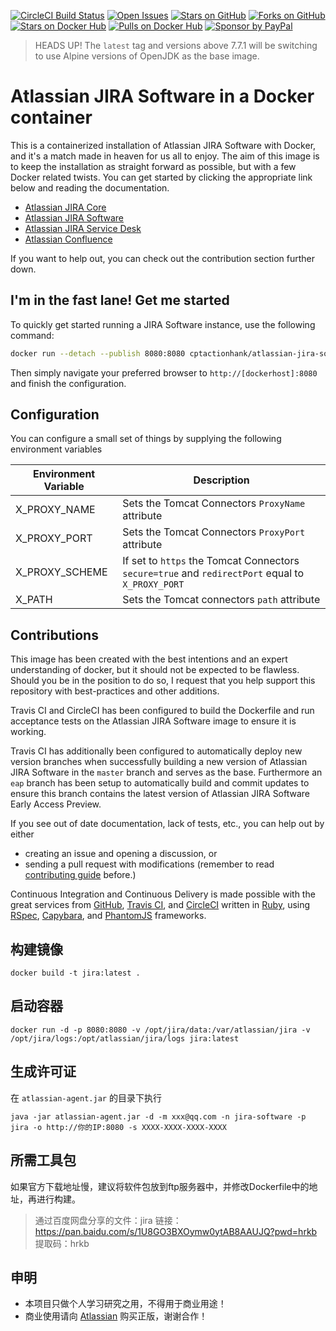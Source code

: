 [![CircleCI Build Status](https://img.shields.io/circleci/project/cptactionhank/docker-atlassian-jira-software/master.svg?label=CircleCI)](https://circleci.com/gh/cptactionhank/docker-atlassian-jira-software) [![Open Issues](https://img.shields.io/github/issues/cptactionhank/docker-atlassian-jira-software.svg)](https://github.com/cptactionhank/docker-atlassian-jira-software/issues) [![Stars on GitHub](https://img.shields.io/github/stars/cptactionhank/docker-atlassian-jira-software.svg)](https://github.com/cptactionhank/docker-atlassian-jira-software/stargazers) [![Forks on GitHub](https://img.shields.io/github/forks/cptactionhank/docker-atlassian-jira-software.svg)](https://github.com/cptactionhank/docker-atlassian-jira-software/network) [![Stars on Docker Hub](https://img.shields.io/docker/stars/cptactionhank/atlassian-jira-software.svg)](https://hub.docker.com/r/cptactionhank/atlassian-jira-software/) [![Pulls on Docker Hub](https://img.shields.io/docker/pulls/cptactionhank/atlassian-jira-software.svg)](https://hub.docker.com/r/cptactionhank/atlassian-jira-software/) [![Sponsor by PayPal](https://img.shields.io/badge/sponsor-PayPal-blue.svg)](https://paypal.me/cptactionhank/5)

> HEADS UP! The `latest` tag and versions above 7.7.1 will be switching to use Alpine versions of OpenJDK as the base image.

# Atlassian JIRA Software in a Docker container

This is a containerized installation of Atlassian JIRA Software with Docker, and it's a match made in heaven for us all to enjoy. The aim of this image is to keep the installation as straight forward as possible, but with a few Docker related twists. You can get started by clicking the appropriate link below and reading the documentation.

* [Atlassian JIRA Core](https://cptactionhank.github.io/docker-atlassian-jira)
* [Atlassian JIRA Software](https://cptactionhank.github.io/docker-atlassian-jira-software)
* [Atlassian JIRA Service Desk](https://cptactionhank.github.io/docker-atlassian-jira-service-desk)
* [Atlassian Confluence](https://cptactionhank.github.io/docker-atlassian-confluence)

If you want to help out, you can check out the contribution section further down.

## I'm in the fast lane! Get me started

To quickly get started running a JIRA Software instance, use the following command:
```bash
docker run --detach --publish 8080:8080 cptactionhank/atlassian-jira-software:latest
```

Then simply navigate your preferred browser to `http://[dockerhost]:8080` and finish the configuration.

## Configuration

You can configure a small set of things by supplying the following environment variables

| Environment Variable   | Description |
| ---------------------- | ----------- |
| X_PROXY_NAME           | Sets the Tomcat Connectors `ProxyName` attribute |
| X_PROXY_PORT           | Sets the Tomcat Connectors `ProxyPort` attribute |
| X_PROXY_SCHEME         | If set to `https` the Tomcat Connectors `secure=true` and `redirectPort` equal to `X_PROXY_PORT`   |
| X_PATH                 | Sets the Tomcat connectors `path` attribute |

## Contributions

This image has been created with the best intentions and an expert understanding of docker, but it should not be expected to be flawless. Should you be in the position to do so, I request that you help support this repository with best-practices and other additions.

Travis CI and CircleCI has been configured to build the Dockerfile and run acceptance tests on the Atlassian JIRA Software image to ensure it is working.

Travis CI has additionally been configured to automatically deploy new version branches when successfully building a new version of Atlassian JIRA Software in the `master` branch and serves as the base. Furthermore an `eap` branch has been setup to automatically build and commit updates to ensure this branch contains the latest version of Atlassian JIRA Software Early Access Preview.

If you see out of date documentation, lack of tests, etc., you can help out by either
- creating an issue and opening a discussion, or
- sending a pull request with modifications (remember to read [contributing guide](https://github.com/cptactionhank/docker-atlassian-jira-software/blob/master/CONTRIBUTING.md) before.)

Continuous Integration and Continuous Delivery is made possible with the great services from [GitHub](https://github.com), [Travis CI](https://travis-ci.org/), and [CircleCI](https://circleci.com/) written in [Ruby](https://www.ruby-lang.org/), using [RSpec](http://rspec.info/), [Capybara](http://teamcapybara.github.io/capybara/), and [PhantomJS](http://phantomjs.org/) frameworks.

## 构建镜像

```shell
docker build -t jira:latest .
```

## 启动容器
```shell
docker run -d -p 8080:8080 -v /opt/jira/data:/var/atlassian/jira -v /opt/jira/logs:/opt/atlassian/jira/logs jira:latest
```

## 生成许可证

在 `atlassian-agent.jar` 的目录下执行
```shell
java -jar atlassian-agent.jar -d -m xxx@qq.com -n jira-software -p jira -o http://你的IP:8080 -s XXXX-XXXX-XXXX-XXXX
```

## 所需工具包

如果官方下载地址慢，建议将软件包放到ftp服务器中，并修改Dockerfile中的地址，再进行构建。

> 通过百度网盘分享的文件：jira
> 链接：https://pan.baidu.com/s/1U8GO3BXOymw0ytAB8AAUJQ?pwd=hrkb
> 提取码：hrkb

## 申明

- 本项目只做个人学习研究之用，不得用于商业用途！
- 商业使用请向 [Atlassian](https://www.atlassian.com/) 购买正版，谢谢合作！